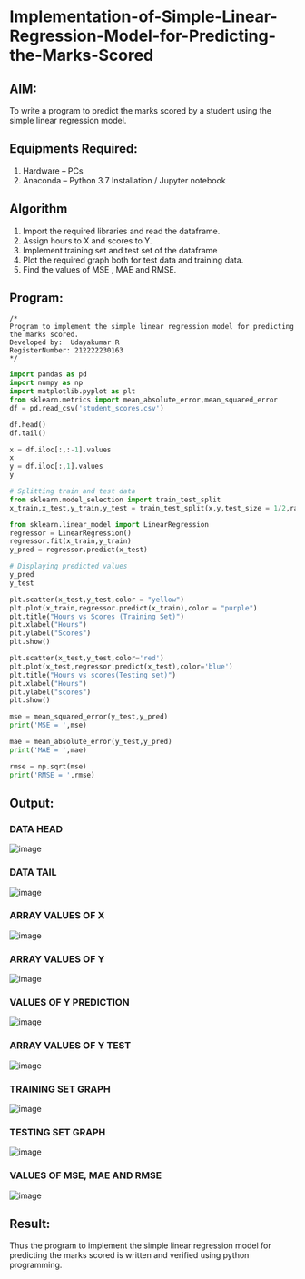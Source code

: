 # Implementation-of-Simple-Linear-Regression-Model-for-Predicting-the-Marks-Scored

## AIM:
To write a program to predict the marks scored by a student using the simple linear regression model.

## Equipments Required:
1. Hardware – PCs
2. Anaconda – Python 3.7 Installation / Jupyter notebook

## Algorithm

1. Import the required libraries and read the dataframe.
2. Assign hours to X and scores to Y.
3. Implement training set and test set of the dataframe
4. Plot the required graph both for test data and training data.
5. Find the values of MSE , MAE and RMSE.

## Program:
```
/*
Program to implement the simple linear regression model for predicting the marks scored.
Developed by:  Udayakumar R
RegisterNumber: 212222230163  
*/
```
```python
import pandas as pd
import numpy as np
import matplotlib.pyplot as plt
from sklearn.metrics import mean_absolute_error,mean_squared_error
df = pd.read_csv('student_scores.csv')

df.head()
df.tail()

x = df.iloc[:,:-1].values
x
y = df.iloc[:,1].values
y

# Splitting train and test data
from sklearn.model_selection import train_test_split
x_train,x_test,y_train,y_test = train_test_split(x,y,test_size = 1/2,random_state = 0)

from sklearn.linear_model import LinearRegression
regressor = LinearRegression()
regressor.fit(x_train,y_train)
y_pred = regressor.predict(x_test)

# Displaying predicted values
y_pred
y_test

plt.scatter(x_test,y_test,color = "yellow")
plt.plot(x_train,regressor.predict(x_train),color = "purple")
plt.title("Hours vs Scores (Training Set)")
plt.xlabel("Hours")
plt.ylabel("Scores")
plt.show()

plt.scatter(x_test,y_test,color='red')
plt.plot(x_test,regressor.predict(x_test),color='blue')
plt.title("Hours vs scores(Testing set)")
plt.xlabel("Hours")
plt.ylabel("scores")
plt.show()

mse = mean_squared_error(y_test,y_pred)
print('MSE = ',mse)

mae = mean_absolute_error(y_test,y_pred)
print('MAE = ',mae)

rmse = np.sqrt(mse)
print('RMSE = ',rmse)
```
## Output:
### DATA HEAD 
![image](https://github.com/R-Udayakumar/Implementation-of-Simple-Linear-Regression-Model-for-Predicting-the-Marks-Scored/assets/118708024/2ea7a4a3-d950-4d86-b9cc-076a8f4dae8f)
### DATA TAIL
![image](https://github.com/R-Udayakumar/Implementation-of-Simple-Linear-Regression-Model-for-Predicting-the-Marks-Scored/assets/118708024/d5af93b5-b09f-4d38-952b-9131ae04a683)
### ARRAY VALUES OF X
![image](https://github.com/R-Udayakumar/Implementation-of-Simple-Linear-Regression-Model-for-Predicting-the-Marks-Scored/assets/118708024/4de5f7f4-59e7-43c9-b280-9ee2d521b82f)
### ARRAY VALUES OF Y
![image](https://github.com/R-Udayakumar/Implementation-of-Simple-Linear-Regression-Model-for-Predicting-the-Marks-Scored/assets/118708024/87e43997-f7d0-4b79-8fcd-60073c70a73c)
### VALUES OF Y PREDICTION
![image](https://github.com/R-Udayakumar/Implementation-of-Simple-Linear-Regression-Model-for-Predicting-the-Marks-Scored/assets/118708024/e0741a3d-c635-4099-be77-e8b0a0a87137)
### ARRAY VALUES OF Y TEST
![image](https://github.com/R-Udayakumar/Implementation-of-Simple-Linear-Regression-Model-for-Predicting-the-Marks-Scored/assets/118708024/e55c8f0c-c1ee-4e5d-bc7c-404e87b26863)
### TRAINING SET GRAPH
![image](https://github.com/R-Udayakumar/Implementation-of-Simple-Linear-Regression-Model-for-Predicting-the-Marks-Scored/assets/118708024/8acd153d-c365-46a1-94aa-862572c6c25c)
### TESTING SET GRAPH
![image](https://github.com/R-Udayakumar/Implementation-of-Simple-Linear-Regression-Model-for-Predicting-the-Marks-Scored/assets/118708024/13fc86d1-3126-4d23-b38e-df9848b26536)
### VALUES OF MSE, MAE AND RMSE
![image](https://github.com/R-Udayakumar/Implementation-of-Simple-Linear-Regression-Model-for-Predicting-the-Marks-Scored/assets/118708024/34d51735-8251-42fc-bf60-74aa0c78902d)

## Result:
Thus the program to implement the simple linear regression model for predicting the marks scored is written and verified using python programming.
